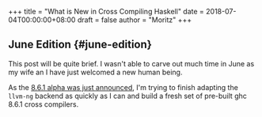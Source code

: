 +++
title = "What is New in Cross Compiling Haskell"
date = 2018-07-04T00:00:00+08:00
draft = false
author = "Moritz"
+++

## June Edition {#june-edition}

This post will be quite brief. I wasn't able to carve out much time in
June as my wife an I have just welcomed a new human being.

As the
[8.6.1
alpha was just announced](https://mail.haskell.org/pipermail/haskell-cafe/2018-June/129361.html), I'm trying to finish adapting the `llvm-ng`
backend as quickly as I can and build a fresh set of pre-built ghc 8.6.1
cross compilers.